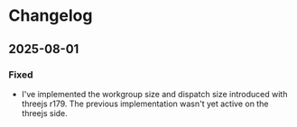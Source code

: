 # Changelog


## 2025-08-01

### Fixed
- I've implemented the workgroup size and dispatch size introduced with threejs r179. The previous implementation wasn't yet active on the threejs side.
